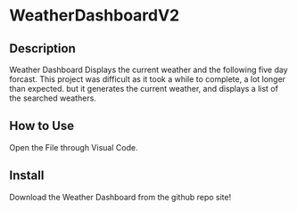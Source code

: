 # WeatherDashboardV2

## Description
Weather Dashboard Displays the current weather and the following five day forcast. This project was difficult as it took a while to complete, 
a lot longer than expected. but it generates the current weather, and displays a list of the searched weathers.

## How to Use
Open the File through Visual Code.

## Install
Download the Weather Dashboard from the github repo site!


